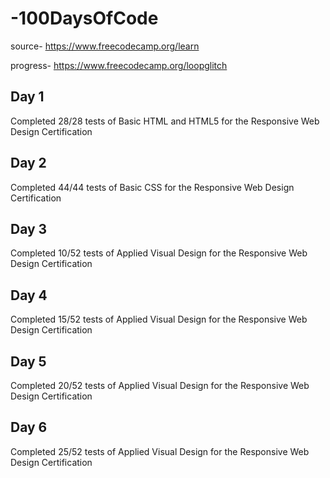 # -100DaysOfCode
source- https://www.freecodecamp.org/learn

progress- https://www.freecodecamp.org/loopglitch

## Day 1
Completed 28/28 tests of Basic HTML and HTML5 for the Responsive Web Design Certification

## Day 2
Completed 44/44 tests of Basic CSS for the Responsive Web Design Certification

## Day 3
Completed 10/52 tests of Applied Visual Design for the Responsive Web Design Certification

## Day 4
Completed 15/52 tests of Applied Visual Design for the Responsive Web Design Certification

## Day 5
Completed 20/52 tests of Applied Visual Design for the Responsive Web Design Certification

## Day 6
Completed 25/52 tests of Applied Visual Design for the Responsive Web Design Certification
